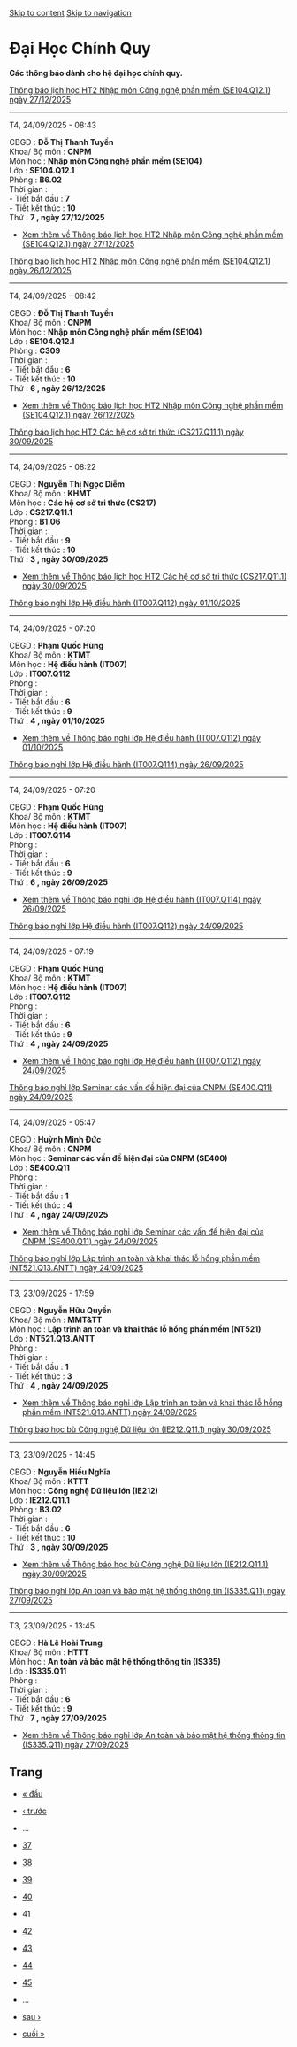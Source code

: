 [Skip to content](https://daa.uit.edu.vn/thongbaochinhquy?page=40#main)
 [Skip to navigation](https://daa.uit.edu.vn/thongbaochinhquy?page=40#main-nav)

Đại Học Chính Quy
=================

**Các thông báo dành cho hệ đại học chính quy.**

[Thông báo lịch học HT2 Nhập môn Công nghệ phần mềm (SE104.Q12.1) ngày 27/12/2025](https://daa.uit.edu.vn/node/36512)

----------------------------------------------------------------------------------------------------------------------

T4, 24/09/2025 - 08:43

CBGD : **Đỗ Thị Thanh Tuyền**  
Khoa/ Bộ môn : **CNPM**  
Môn học : **Nhập môn Công nghệ phần mềm (SE104)**  
Lớp : **SE104.Q12.1**  
Phòng : **B6.02**  
Thời gian :  
\- Tiết bắt đầu : **7**  
\- Tiết kết thúc : **10**  
Thứ : **7 , ngày 27/12/2025**

*   [Xem thêm về Thông báo lịch học HT2 Nhập môn Công nghệ phần mềm (SE104.Q12.1) ngày 27/12/2025](https://daa.uit.edu.vn/node/36512 "Thông báo lịch học HT2 Nhập môn Công nghệ phần mềm (SE104.Q12.1) ngày 27/12/2025")
    

[Thông báo lịch học HT2 Nhập môn Công nghệ phần mềm (SE104.Q12.1) ngày 26/12/2025](https://daa.uit.edu.vn/node/36511)

----------------------------------------------------------------------------------------------------------------------

T4, 24/09/2025 - 08:42

CBGD : **Đỗ Thị Thanh Tuyền**  
Khoa/ Bộ môn : **CNPM**  
Môn học : **Nhập môn Công nghệ phần mềm (SE104)**  
Lớp : **SE104.Q12.1**  
Phòng : **C309**  
Thời gian :  
\- Tiết bắt đầu : **6**  
\- Tiết kết thúc : **10**  
Thứ : **6 , ngày 26/12/2025**

*   [Xem thêm về Thông báo lịch học HT2 Nhập môn Công nghệ phần mềm (SE104.Q12.1) ngày 26/12/2025](https://daa.uit.edu.vn/node/36511 "Thông báo lịch học HT2 Nhập môn Công nghệ phần mềm (SE104.Q12.1) ngày 26/12/2025")
    

[Thông báo lịch học HT2 Các hệ cơ sở tri thức (CS217.Q11.1) ngày 30/09/2025](https://daa.uit.edu.vn/node/36509)

----------------------------------------------------------------------------------------------------------------

T4, 24/09/2025 - 08:22

CBGD : **Nguyễn Thị Ngọc Diễm**  
Khoa/ Bộ môn : **KHMT**  
Môn học : **Các hệ cơ sở tri thức (CS217)**  
Lớp : **CS217.Q11.1**  
Phòng : **B1.06**  
Thời gian :  
\- Tiết bắt đầu : **9**  
\- Tiết kết thúc : **10**  
Thứ : **3 , ngày 30/09/2025**

*   [Xem thêm về Thông báo lịch học HT2 Các hệ cơ sở tri thức (CS217.Q11.1) ngày 30/09/2025](https://daa.uit.edu.vn/node/36509 "Thông báo lịch học HT2 Các hệ cơ sở tri thức (CS217.Q11.1) ngày 30/09/2025")
    

[Thông báo nghỉ lớp Hệ điều hành (IT007.Q112) ngày 01/10/2025](https://daa.uit.edu.vn/node/36508)

--------------------------------------------------------------------------------------------------

T4, 24/09/2025 - 07:20

CBGD : **Phạm Quốc Hùng**  
Khoa/ Bộ môn : **KTMT**  
Môn học : **Hệ điều hành (IT007)**  
Lớp : **IT007.Q112**  
Phòng :  
Thời gian :  
\- Tiết bắt đầu : **6**  
\- Tiết kết thúc : **9**  
Thứ : **4 , ngày 01/10/2025**

*   [Xem thêm về Thông báo nghỉ lớp Hệ điều hành (IT007.Q112) ngày 01/10/2025](https://daa.uit.edu.vn/node/36508 "Thông báo nghỉ lớp Hệ điều hành (IT007.Q112) ngày 01/10/2025")
    

[Thông báo nghỉ lớp Hệ điều hành (IT007.Q114) ngày 26/09/2025](https://daa.uit.edu.vn/node/36507)

--------------------------------------------------------------------------------------------------

T4, 24/09/2025 - 07:20

CBGD : **Phạm Quốc Hùng**  
Khoa/ Bộ môn : **KTMT**  
Môn học : **Hệ điều hành (IT007)**  
Lớp : **IT007.Q114**  
Phòng :  
Thời gian :  
\- Tiết bắt đầu : **6**  
\- Tiết kết thúc : **9**  
Thứ : **6 , ngày 26/09/2025**

*   [Xem thêm về Thông báo nghỉ lớp Hệ điều hành (IT007.Q114) ngày 26/09/2025](https://daa.uit.edu.vn/node/36507 "Thông báo nghỉ lớp Hệ điều hành (IT007.Q114) ngày 26/09/2025")
    

[Thông báo nghỉ lớp Hệ điều hành (IT007.Q112) ngày 24/09/2025](https://daa.uit.edu.vn/node/36506)

--------------------------------------------------------------------------------------------------

T4, 24/09/2025 - 07:19

CBGD : **Phạm Quốc Hùng**  
Khoa/ Bộ môn : **KTMT**  
Môn học : **Hệ điều hành (IT007)**  
Lớp : **IT007.Q112**  
Phòng :  
Thời gian :  
\- Tiết bắt đầu : **6**  
\- Tiết kết thúc : **9**  
Thứ : **4 , ngày 24/09/2025**

*   [Xem thêm về Thông báo nghỉ lớp Hệ điều hành (IT007.Q112) ngày 24/09/2025](https://daa.uit.edu.vn/node/36506 "Thông báo nghỉ lớp Hệ điều hành (IT007.Q112) ngày 24/09/2025")
    

[Thông báo nghỉ lớp Seminar các vấn đề hiện đại của CNPM (SE400.Q11) ngày 24/09/2025](https://daa.uit.edu.vn/node/36505)

-------------------------------------------------------------------------------------------------------------------------

T4, 24/09/2025 - 05:47

CBGD : **Huỳnh Minh Đức**  
Khoa/ Bộ môn : **CNPM**  
Môn học : **Seminar các vấn đề hiện đại của CNPM (SE400)**  
Lớp : **SE400.Q11**  
Phòng :  
Thời gian :  
\- Tiết bắt đầu : **1**  
\- Tiết kết thúc : **4**  
Thứ : **4 , ngày 24/09/2025**

*   [Xem thêm về Thông báo nghỉ lớp Seminar các vấn đề hiện đại của CNPM (SE400.Q11) ngày 24/09/2025](https://daa.uit.edu.vn/node/36505 "Thông báo nghỉ lớp Seminar các vấn đề hiện đại của CNPM (SE400.Q11) ngày 24/09/2025")
    

[Thông báo nghỉ lớp Lập trình an toàn và khai thác lỗ hổng phần mềm (NT521.Q13.ANTT) ngày 24/09/2025](https://daa.uit.edu.vn/node/36504)

-----------------------------------------------------------------------------------------------------------------------------------------

T3, 23/09/2025 - 17:59

CBGD : **Nguyễn Hữu Quyền**  
Khoa/ Bộ môn : **MMT&TT**  
Môn học : **Lập trình an toàn và khai thác lỗ hổng phần mềm (NT521)**  
Lớp : **NT521.Q13.ANTT**  
Phòng :  
Thời gian :  
\- Tiết bắt đầu : **1**  
\- Tiết kết thúc : **3**  
Thứ : **4 , ngày 24/09/2025**

*   [Xem thêm về Thông báo nghỉ lớp Lập trình an toàn và khai thác lỗ hổng phần mềm (NT521.Q13.ANTT) ngày 24/09/2025](https://daa.uit.edu.vn/node/36504 "Thông báo nghỉ lớp Lập trình an toàn và khai thác lỗ hổng phần mềm (NT521.Q13.ANTT) ngày 24/09/2025")
    

[Thông báo học bù Công nghệ Dữ liệu lớn (IE212.Q11.1) ngày 30/09/2025](https://daa.uit.edu.vn/node/36503)

----------------------------------------------------------------------------------------------------------

T3, 23/09/2025 - 14:45

CBGD : **Nguyễn Hiếu Nghĩa**  
Khoa/ Bộ môn : **KTTT**  
Môn học : **Công nghệ Dữ liệu lớn (IE212)**  
Lớp : **IE212.Q11.1**  
Phòng : **B3.02**  
Thời gian :  
\- Tiết bắt đầu : **6**  
\- Tiết kết thúc : **10**  
Thứ : **3 , ngày 30/09/2025**

*   [Xem thêm về Thông báo học bù Công nghệ Dữ liệu lớn (IE212.Q11.1) ngày 30/09/2025](https://daa.uit.edu.vn/node/36503 "Thông báo học bù Công nghệ Dữ liệu lớn (IE212.Q11.1) ngày 30/09/2025")
    

[Thông báo nghỉ lớp An toàn và bảo mật hệ thống thông tin (IS335.Q11) ngày 27/09/2025](https://daa.uit.edu.vn/node/36502)

--------------------------------------------------------------------------------------------------------------------------

T3, 23/09/2025 - 13:45

CBGD : **Hà Lê Hoài Trung**  
Khoa/ Bộ môn : **HTTT**  
Môn học : **An toàn và bảo mật hệ thống thông tin (IS335)**  
Lớp : **IS335.Q11**  
Phòng :  
Thời gian :  
\- Tiết bắt đầu : **6**  
\- Tiết kết thúc : **9**  
Thứ : **7 , ngày 27/09/2025**

*   [Xem thêm về Thông báo nghỉ lớp An toàn và bảo mật hệ thống thông tin (IS335.Q11) ngày 27/09/2025](https://daa.uit.edu.vn/node/36502 "Thông báo nghỉ lớp An toàn và bảo mật hệ thống thông tin (IS335.Q11) ngày 27/09/2025")
    

Trang
-----

*   [« đầu](https://daa.uit.edu.vn/thongbaochinhquy "Đến trang đầu tiên")
    
*   [‹ trước](https://daa.uit.edu.vn/thongbaochinhquy?page=39 "Đến trang kế trước")
    
*   …
*   [37](https://daa.uit.edu.vn/thongbaochinhquy?page=36 "Đến trang 37")
    
*   [38](https://daa.uit.edu.vn/thongbaochinhquy?page=37 "Đến trang 38")
    
*   [39](https://daa.uit.edu.vn/thongbaochinhquy?page=38 "Đến trang 39")
    
*   [40](https://daa.uit.edu.vn/thongbaochinhquy?page=39 "Đến trang 40")
    
*   41
*   [42](https://daa.uit.edu.vn/thongbaochinhquy?page=41 "Đến trang 42")
    
*   [43](https://daa.uit.edu.vn/thongbaochinhquy?page=42 "Đến trang 43")
    
*   [44](https://daa.uit.edu.vn/thongbaochinhquy?page=43 "Đến trang 44")
    
*   [45](https://daa.uit.edu.vn/thongbaochinhquy?page=44 "Đến trang 45")
    
*   …
*   [sau ›](https://daa.uit.edu.vn/thongbaochinhquy?page=41 "Đến trang kế sau")
    
*   [cuối »](https://daa.uit.edu.vn/thongbaochinhquy?page=1923 "Đến trang cuối cùng")